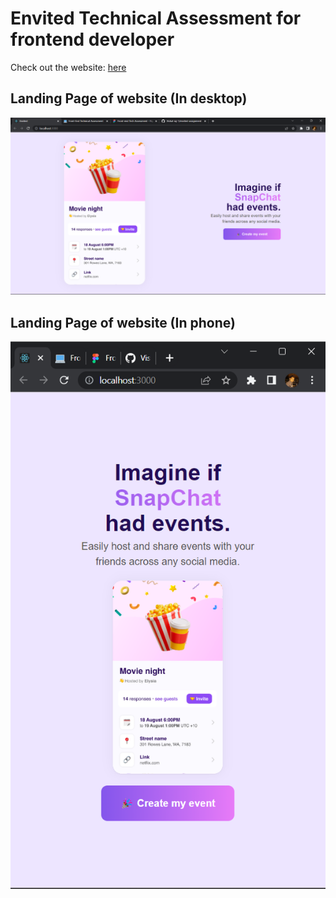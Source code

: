 # Envited Technical Assessment for frontend developer

Check out the website: [here](https://envited-assignment.vercel.app/)


## Landing Page of website (In desktop)
<img src='./src/assets/desktop.png' />

## Landing Page of website (In phone)
<img src='./src/assets/phone.png' />
